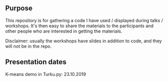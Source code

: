 ## Purpose 
This repository is for gathering a code I have used / displayed during talks / workshops. It's then easy to share
the materials to the participants and other people who are interested in getting the materials. 


Disclaimer: usually the workshops have slides in addition to code, and they will not be in the repo. 

## Presentation dates
K-means demo in Turku.py: 23.10.2019
